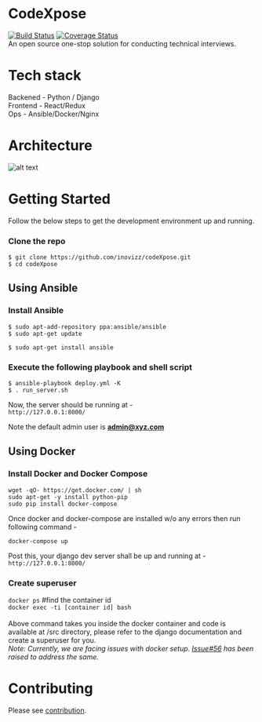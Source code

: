 # CodeXpose
[![Build Status](https://travis-ci.org/Imaginea/codeXpose.svg?branch=master)](https://travis-ci.org/Imaginea/codeXpose)
[![Coverage Status](https://coveralls.io/repos/github/Imaginea/codeXpose/badge.svg?branch=master)](https://coveralls.io/github/Imaginea/codeXpose?branch=master)</br>
An open source one-stop solution for conducting technical interviews.

# Tech stack
Backened  - Python / Django<br>
Frontend - React/Redux<br>
Ops - Ansible/Docker/Nginx

# Architecture 
![alt text](https://github.com/inovizz/codeXpose/blob/master/architecturediagram.png?raw=true)

# Getting Started
Follow the below steps to get the development environment up and running.

### Clone the repo
`$ git clone https://github.com/inovizz/codeXpose.git`<br>
`$ cd codeXpose`<br>

## Using Ansible 
### Install Ansible
`$ sudo apt-add-repository ppa:ansible/ansible`<br>
`$ sudo apt-get update`<br>

`$ sudo apt-get install ansible`<br>

### Execute the following playbook and shell script
`$ ansible-playbook deploy.yml -K`<br>
`$ . run_server.sh`<br>

Now, the server should be running at - <br>
`http://127.0.0.1:8000/`

Note the default admin user is **admin@xyz.com**<br>

## Using Docker
### Install Docker and Docker Compose
`wget -qO- https://get.docker.com/ | sh`<br>
`sudo apt-get -y install python-pip`<br>
`sudo pip install docker-compose`<br>

Once docker and docker-compose are installed w/o any errors then run following command - 

`docker-compose up`

Post this, your django dev server shall be up and running at - <br>
`http://127.0.0.1:8000/`

### Create superuser
`docker ps` #find the container id<br>
`docker exec -ti [container id] bash`<br><br>
Above command takes you inside the docker container and code is available at /src directory, please refer to the django documentation and create a superuser for you.<br>
*Note: Currently, we are facing issues with docker setup. [Issue#56](https://github.com/Imaginea/codeXpose/issues/56) has been raised to address the same.*<br>

# Contributing
Please see [contribution](CONTRIBUTING.md).
